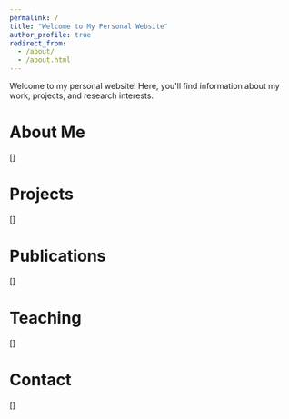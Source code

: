 ```yaml
---
permalink: /
title: "Welcome to My Personal Website"
author_profile: true
redirect_from: 
  - /about/
  - /about.html
---
```


Welcome to my personal website! Here, you'll find information about my work, projects, and research interests.

About Me
======
[]

Projects
======
[]

Publications
======
[]

Teaching
======
[]

Contact
======
[]

